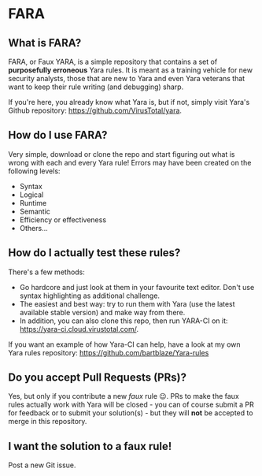 # FARA

## What is FARA?
FARA, or Faux YARA, is a simple repository that contains a set of **purposefully erroneous** Yara rules. It is meant as a training vehicle for new security analysts, those that are new to Yara and even Yara veterans that want to keep their rule writing (and debugging) sharp.

If you're here, you already know what Yara is, but if not, simply visit Yara's Github repository: https://github.com/VirusTotal/yara.

## How do I use FARA?
Very simple, download or clone the repo and start figuring out what is wrong with each and every Yara rule! Errors may have been created on the following levels:

* Syntax
* Logical
* Runtime
* Semantic
* Efficiency or effectiveness
* Others...

## How do I actually test these rules?
There's a few methods:

* Go hardcore and just look at them in your favourite text editor. Don't use syntax highlighting as additional challenge.
* The easiest and best way: try to run them with Yara (use the latest available stable version) and make way from there.
* In addition, you can also clone this repo, then run YARA-CI on it: https://yara-ci.cloud.virustotal.com/.
  
If you want an example of how Yara-CI can help, have a look at my own Yara rules repository: https://github.com/bartblaze/Yara-rules

## Do you accept Pull Requests (PRs)?
Yes, but only if you contribute a new *faux* rule :wink:. PRs to make the faux rules actually work with Yara will be closed - you can of course submit a PR for feedback or to submit your solution(s) - but they will **not** be accepted to merge in this repository.

## I want the solution to a faux rule!
Post a new Git issue.
